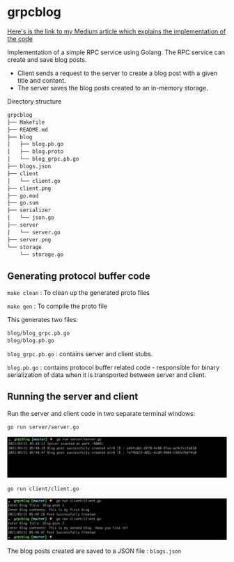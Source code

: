 # grpcblog

[Here's is the link to my Medium article which explains the implementation of the code](https://penthaa.medium.com/how-to-implement-a-simple-grpc-service-using-golang-b9c58cab0929)

Implementation of a simple RPC service using Golang. The RPC service can create and save blog posts.
 - Client sends a request to the server to create a blog post with a given title and content.
 - The server saves the blog posts created to an in-memory storage.

Directory structure
```bash
grpcblog
├── Makefile
├── README.md
├── blog
│   ├── blog.pb.go
│   ├── blog.proto
│   └── blog_grpc.pb.go
├── blogs.json
├── client
│   └── client.go
├── client.png
├── go.mod
├── go.sum
├── serializer
│   └── json.go
├── server
│   └── server.go
├── server.png
└── storage
    └── storage.go
```
## Generating protocol buffer code

`make clean` : To clean up the generated proto files

`make gen` : To compile the proto file

This generates two files:
```bash
blog/blog_grpc.pb.go
blog/blog.pb.go
```
`blog_grpc.pb.go` : contains server and client stubs.

`blog.pb.go` : contains protocol buffer related code - responsible for binary serialization of data when it is transported between server and client.

## Running the server and client

Run the server and client code in two separate terminal windows:

```bash
go run server/server.go
```

![Server](server.png)

```bash
go run client/client.go
```
![Client](client.png)

The blog posts created are saved to a JSON file : `blogs.json`